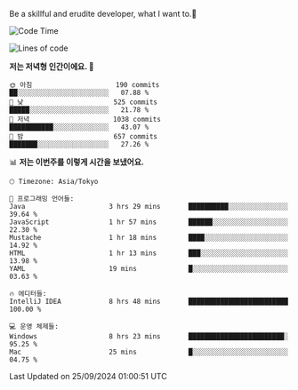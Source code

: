 Be a skillful and erudite developer, what I want to.👶

<!--START_SECTION:waka-->
![Code Time](http://img.shields.io/badge/Code%20Time-1%2C286%20hrs%201%20min-blue)

![Lines of code](https://img.shields.io/badge/%EC%A0%80%EB%8A%94%20%EC%97%AC%ED%83%9C%EA%B9%8C%EC%A7%80%20-879.3%20thousand%20%EC%A4%84%EC%9D%98%20%EC%BD%94%EB%93%9C%EB%A5%BC%20%EC%9E%91%EC%84%B1%ED%96%88%EC%96%B4%EC%9A%94.-blue)

**저는 저녁형 인간이에요. 🦉** 

```text
🌞 아침                     190 commits         ██░░░░░░░░░░░░░░░░░░░░░░░   07.88 % 
🌆 낮　                     525 commits         █████░░░░░░░░░░░░░░░░░░░░   21.78 % 
🌃 저녁                     1038 commits        ███████████░░░░░░░░░░░░░░   43.07 % 
🌙 밤　                     657 commits         ███████░░░░░░░░░░░░░░░░░░   27.26 % 
```


📊 **저는 이번주를 이렇게 시간을 보냈어요.** 

```text
🕑︎ Timezone: Asia/Tokyo

💬 프로그래밍 언어들: 
Java                     3 hrs 29 mins       ██████████░░░░░░░░░░░░░░░   39.64 % 
JavaScript               1 hr 57 mins        ██████░░░░░░░░░░░░░░░░░░░   22.30 % 
Mustache                 1 hr 18 mins        ████░░░░░░░░░░░░░░░░░░░░░   14.92 % 
HTML                     1 hr 13 mins        ███░░░░░░░░░░░░░░░░░░░░░░   13.98 % 
YAML                     19 mins             █░░░░░░░░░░░░░░░░░░░░░░░░   03.63 % 

🔥 에디터들: 
IntelliJ IDEA            8 hrs 48 mins       █████████████████████████   100.00 % 

💻 운영 체제들: 
Windows                  8 hrs 23 mins       ████████████████████████░   95.25 % 
Mac                      25 mins             █░░░░░░░░░░░░░░░░░░░░░░░░   04.75 % 
```


 Last Updated on 25/09/2024 01:00:51 UTC
<!--END_SECTION:waka-->
